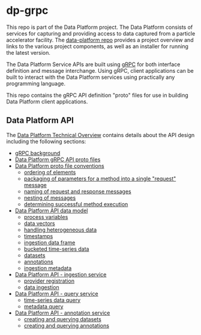 # dp-grpc

This repo is part of the Data Platform project.  The Data Platform consists of services for capturing and providing access to data captured from a particle accelerator facility.  The [data-platform repo](https://github.com/osprey-dcs/data-platform) provides a project overview and links to the various project components, as well as an installer for running the latest version.

The Data Platform Service APIs are built using [gRPC](https://grpc.io/docs/what-is-grpc/introduction/) for both interface definition and message interchange.  Using gRPC, client applications can be built to interact with the Data Platform services using practically any programming language.

This repo contains the gRPC API definition "proto" files for use in building Data Platform client applications.

## Data Platform API

The [Data Platform Technical Overview](https://github.com/osprey-dcs/data-platform/blob/main/doc/documents/dp/dp-tech.md) contains details about the API design including the following sections:

* [gRPC background](https://github.com/osprey-dcs/data-platform/blob/main/doc/documents/dp/dp-tech.md#21-grpc-background)
* [Data Platform gRPC API proto files](https://github.com/osprey-dcs/data-platform/blob/main/doc/documents/dp/dp-tech.md#22-data-platform-grpc-api-proto-files)
* [Data Platform proto file conventions](https://github.com/osprey-dcs/data-platform/blob/main/doc/documents/dp/dp-tech.md#23-data-platform-proto-file-conventions)
  * [ordering of elements](https://github.com/osprey-dcs/data-platform/blob/main/doc/documents/dp/dp-tech.md#23-data-platform-proto-file-conventions)
  * [packaging of parameters for a method into a single "request" message](https://github.com/osprey-dcs/data-platform/blob/main/doc/documents/dp/dp-tech.md#packaging-of-parameters-for-a-method-into-a-single-request-message)
  * [naming of request and response messages](https://github.com/osprey-dcs/data-platform/blob/main/doc/documents/dp/dp-tech.md#naming-of-request-and-response-messages)
  * [nesting of messages](https://github.com/osprey-dcs/data-platform/blob/main/doc/documents/dp/dp-tech.md#nesting-of-messages)
  * [determining successful method execution](https://github.com/osprey-dcs/data-platform/blob/main/doc/documents/dp/dp-tech.md#determining-successful-method-execution)
* [Data Platform API data model](https://github.com/osprey-dcs/data-platform/blob/main/doc/documents/dp/dp-tech.md#24-data-platform-api-data-model)
  * [process variables](https://github.com/osprey-dcs/data-platform/blob/main/doc/documents/dp/dp-tech.md#241-process-variables)
  * [data vectors](https://github.com/osprey-dcs/data-platform/blob/main/doc/documents/dp/dp-tech.md#242-data-vectors)
  * [handling heterogeneous data](https://github.com/osprey-dcs/data-platform/blob/main/doc/documents/dp/dp-tech.md#243-handling-heterogeneous-data)
  * [timestamps](https://github.com/osprey-dcs/data-platform/blob/main/doc/documents/dp/dp-tech.md#244-timestamps)
  * [ingestion data frame](https://github.com/osprey-dcs/data-platform/blob/main/doc/documents/dp/dp-tech.md#245-ingestion-data-frame)
  * [bucketed time-series data](https://github.com/osprey-dcs/data-platform/blob/main/doc/documents/dp/dp-tech.md#246-bucketed-time-series-data)
  * [datasets](https://github.com/osprey-dcs/data-platform/blob/main/doc/documents/dp/dp-tech.md#247-datasets)
  * [annotations](https://github.com/osprey-dcs/data-platform/blob/main/doc/documents/dp/dp-tech.md#248-annotations)
  * [ingestion metadata](https://github.com/osprey-dcs/data-platform/blob/main/doc/documents/dp/dp-tech.md#249-ingestion-metadata)
* [Data Platform API - ingestion service](https://github.com/osprey-dcs/data-platform/blob/main/doc/documents/dp/dp-tech.md#25-data-platform-api---ingestion-service)
  * [provider registration](https://github.com/osprey-dcs/data-platform/blob/main/doc/documents/dp/dp-tech.md#251-provider-registration)
  * [data ingestion](https://github.com/osprey-dcs/data-platform/blob/main/doc/documents/dp/dp-tech.md#252-data-ingestion)
* [Data Platform API - query service](https://github.com/osprey-dcs/data-platform/blob/main/doc/documents/dp/dp-tech.md#26-data-platform-api---query-service)
  * [time-series data query](https://github.com/osprey-dcs/data-platform/blob/main/doc/documents/dp/dp-tech.md#261-time-series-data-query)
  * [metadata query](https://github.com/osprey-dcs/data-platform/blob/main/doc/documents/dp/dp-tech.md#262-metadata-query)
* [Data Platform API - annotation service](https://github.com/osprey-dcs/data-platform/blob/main/doc/documents/dp/dp-tech.md#27-data-platform-api---annotation-service)
  * [creating and querying datasets](https://github.com/osprey-dcs/data-platform/blob/main/doc/documents/dp/dp-tech.md#271-creating-and-querying-datasets)
  * [creating and querying annotations](https://github.com/osprey-dcs/data-platform/blob/main/doc/documents/dp/dp-tech.md#272-creating-and-querying-annotations)